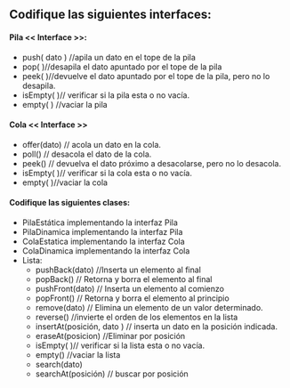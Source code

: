 ## Codifique las siguientes interfaces:

#### Pila << Interface >>:

- push( dato ) //apila un dato en el tope de la pila
- pop( )//desapila el dato apuntado por el tope de la pila
- peek( )//devuelve el dato apuntado por el tope de la pila, pero no lo desapila.
- isEmpty( )// verificar si la pila esta o no vacía.
- empty( ) //vaciar la pila

#### Cola << Interface >>

- offer(dato) // acola un dato en la cola.
- poll() // desacola el dato de la cola.
- peek() // devuelva el dato próximo a desacolarse, pero no lo desacola.
- isEmpty( )// verificar si la cola esta o no vacía.
- empty( )//vaciar la cola

#### Codifique las siguientes clases:

- PilaEstática implementando la interfaz Pila
- PilaDinamica implementando la interfaz Pila
- ColaEstatica implementando la interfaz Cola
- ColaDinamica implementando la interfaz Cola
- Lista:
  - pushBack(dato) //Inserta un elemento al final
  - popBack() // Retorna y borra el elemento al final
  - pushFront(dato) // Inserta un elemento al comienzo
  - popFront() // Retorna y borra el elemento al principio
  - remove(dato) // Elimina un elemento de un valor determinado.
  - reverse() //invierte el orden de los elementos en la lista
  - insertAt(posición, dato ) // inserta un dato en la posición indicada.
  - eraseAt(posicion) //Eliminar por posición
  - isEmpty( )// verificar si la lista esta o no vacía.
  - empty() //vaciar la lista
  - search(dato)
  - searchAt(posición) // buscar por posición
